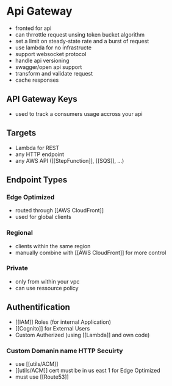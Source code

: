 # Api Gateway
- fronted for api
- can thrrottle request unsing token bucket algorithm
- set a limit on steady-state rate and a burst of request
- use lambda for no infrastructe
- support websocket protocol
- handle api versioning
- swagger/open api support
- transform and validate request
- cache responses

## API Gateway Keys
- used to track a consumers usage accross your api

## Targets
- Lambda for REST
- any HTTP endpoint
- any AWS API ([[StepFunction]], [[SQS]], ...)

## Endpoint Types


### Edge Optimized
- routed through [[AWS CloudFront]]
- used for global clients

### Regional
- clients within the same region
- manually combine with [[AWS CloudFront]] for more control

### Private
- only from within your vpc
- can use ressource policy

## Authentification
- [[IAM]] Roles (for internal Application)
- [[Cognito]] for External Users
- Custom Autherized (using [[Lambda]] and own code)

### Custom Domanin  name HTTP Secuirty
- use [[utils/ACM]] 
- [[utils/ACM]] cert must be in us east 1 for Edge Optimized
- must use  [[Route53]]